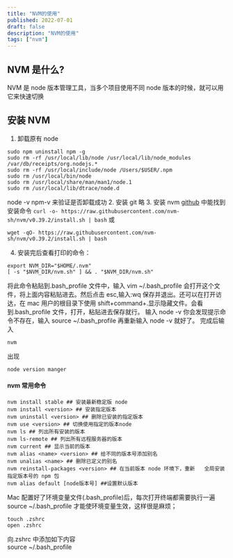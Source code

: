 ```yaml
---
title: "NVM的使用"
published: 2022-07-01
draft: false
description: "NVM的使用"
tags: ["nvm"]
---
```


## NVM 是什么?

NVM 是 node 版本管理工具，当多个项目使用不同 node 版本的时候，就可以用它来快速切换

## 安装 NVM

1. 卸载原有 node

```
sudo npm uninstall npm -g
sudo rm -rf /usr/local/lib/node /usr/local/lib/node_modules /var/db/receipts/org.nodejs.*
sudo rm -rf /usr/local/include/node /Users/$USER/.npm
sudo rm /usr/local/bin/node
sudo rm /usr/local/share/man/man1/node.1
sudo rm /usr/local/lib/dtrace/node.d
```

node -v npm-v 来验证是否卸载成功 2. 安装 git
略 3. 安装 nvm
[github](https://github.com/nvm-sh/nvm) 中能找到安装命令
`curl -o- https://raw.githubusercontent.com/nvm-sh/nvm/v0.39.2/install.sh | bash`
或

```
wget -qO- https://raw.githubusercontent.com/nvm-sh/nvm/v0.39.2/install.sh | bash
```

4. 安装完后查看打印的命令：

```
export NVM_DIR="$HOME/.nvm"
[ -s "$NVM_DIR/nvm.sh" ] && . "$NVM_DIR/nvm.sh"
```

将此命令粘贴到.bash_profile 文件中，输入 vim ~/.bash_profile 会打开这个文件，将上面内容粘贴进去。然后点击 esc,输入:wq 保存并退出。还可以在打开访达，在 mac 用户的根目录下使用 shift+command+.显示隐藏文件。会看到.bash_profile 文件，打开，粘贴进去保存就行。
输入 node -v 你会发现提示命令不存在，输入 source ~/.bash_profile 再重新输入 node -v 就好了。
完成后输入

```
nvm
```

出现

```
node version manger
```

#### nvm 常用命令

```
nvm install stable ## 安装最新稳定版 node
nvm install <version> ## 安装指定版本
nvm uninstall <version> ## 删除已安装的指定版本
nvm use <version> ## 切换使用指定的版本node
nvm ls ## 列出所有安装的版本
nvm ls-remote ## 列出所有远程服务器的版本
nvm current ## 显示当前的版本
nvm alias <name> <version> ## 给不同的版本号添加别名
nvm unalias <name> ## 删除已定义的别名
nvm reinstall-packages <version> ## 在当前版本 node 环境下，重新   全局安装指定版本号的 npm 包
nvm alias default [node版本号] ##设置默认版本
```

Mac 配置好了环境变量文件(.bash_profile)后，每次打开终端都需要执行一遍 source ~/.bash_profile 才能使环境变量生效，这样很是麻烦；

```shell
touch .zshrc
open .zshrc
```

向.zshrc 中添加如下内容  
source ~/.bash_profile
